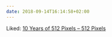 ```yaml
---
date: 2018-09-14T16:14:58+02:00
---
```


Liked: [10 Years of 512 Pixels – 512 Pixels](https://512pixels.net/2018/09/10-years-of-512-pixels/)
